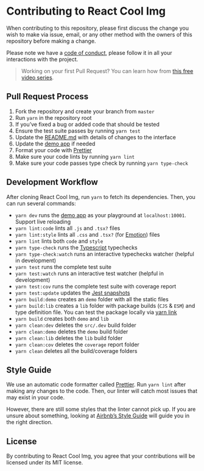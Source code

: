 # Contributing to React Cool Img

When contributing to this repository, please first discuss the change you wish to make via issue, email, or any other method with the owners of this repository before making a change.

Please note we have a [code of conduct](https://github.com/wellyshen/react-cool-img/blob/master/CODE_OF_CONDUCT.md), please follow it in all your interactions with the project.

> Working on your first Pull Request? You can learn how from [this free video series](https://egghead.io/courses/how-to-contribute-to-an-open-source-project-on-github).

## Pull Request Process

1. Fork the repository and create your branch from `master`
2. Run `yarn` in the repository root
3. If you’ve fixed a bug or added code that should be tested
4. Ensure the test suite passes by running `yarn test`
5. Update the [README.md](https://github.com/wellyshen/react-cool-img/blob/master/README.md) with details of changes to the interface
6. Update the [demo app](https://github.com/wellyshen/react-cool-img/tree/master/src/App) if needed
7. Format your code with [Prettier](https://prettier.io)
8. Make sure your code lints by running `yarn lint`
9. Make sure your code passes type check by running `yarn type-check`

## Development Workflow

After cloning React Cool Img, run `yarn` to fetch its dependencies. Then, you can run several commands:

- `yarn dev` runs the [demo app](https://github.com/wellyshen/react-cool-img/tree/master/src/App) as your playground at `localhost:10001`. Support live reloading
- `yarn lint:code` lints all `.js` and `.tsx?` files
- `yarn lint:style` lints all `.css` and `.tsx?` (for [Emotion](https://emotion.sh)) files
- `yarn lint` lints both `code` and `style`
- `yarn type-check` runs the [Typescript](https://www.typescriptlang.org) typechecks
- `yarn type-check:watch` runs an interactive typechecks watcher (helpful in development)
- `yarn test` runs the complete test suite
- `yarn test:watch` runs an interactive test watcher (helpful in development)
- `yarn test:cov` runs the complete test suite with coverage report
- `yarn test:update` updates the [Jest snapshots](https://github.com/wellyshen/react-cool-img/tree/master/test/__snapshots__)
- `yarn build:demo` creates an `demo` folder with all the static files
- `yarn build:lib` creates a `lib` folder with package builds (`CJS` & `ESM`) and type definition file. You can test the package locally via [yarn link](https://yarnpkg.com/lang/en/docs/cli/link)
- `yarn build` creates both `demo` and `lib`
- `yarn clean:dev` deletes the `src/.dev` build folder
- `yarn clean:demo` deletes the `demo` build folder
- `yarn clean:lib` deletes the `lib` build folder
- `yarn clean:cov` deletes the `coverage` report folder
- `yarn clean` deletes all the build/coverage folders

## Style Guide

We use an automatic code formatter called [Prettier](https://prettier.io). Run `yarn lint` after making any changes to the code. Then, our linter will catch most issues that may exist in your code.

However, there are still some styles that the linter cannot pick up. If you are unsure about something, looking at [Airbnb’s Style Guide](https://github.com/airbnb/javascript) will guide you in the right direction.

## License

By contributing to React Cool Img, you agree that your contributions will be licensed under its MIT license.
